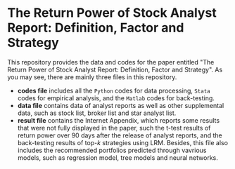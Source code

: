 # The Return Power of Stock Analyst Report: Definition, Factor and Strategy

This repository provides the data and codes for the paper entitled "The Return Power of Stock Analyst Report: Definition, Factor and Strategy". As you may see, there are mainly three files in this repository. 

- **codes file** includes all the `Python` codes for data processing, `Stata` codes for empirical analysis, and the `Matlab` codes for back-testing. 
- **data file** contains data of analyst reports as well as other supplemental data, such as stock list, broker list and star analyst list. 
- **result file** contains the Internet Appendix, which reports some results that were not fully displayed in the paper, such the t-test results of return power over 90 days after the release of analyst reports, and the back-testing results of top-*k* strategies using LRM. Besides, this file also includes the recommended portfolios predicted through vavrious models, such as regression model, tree models and neural networks. 


